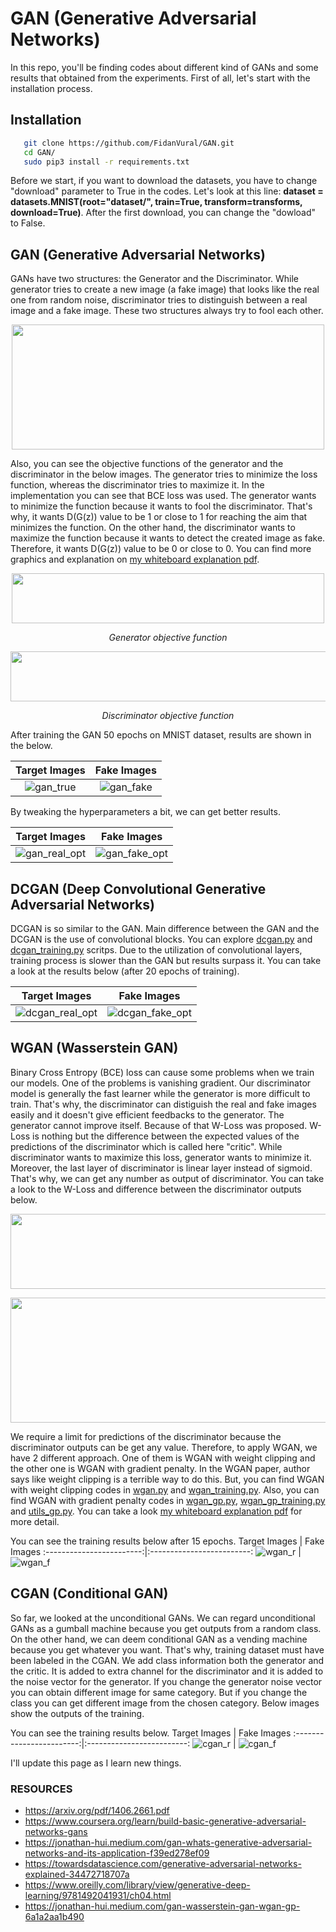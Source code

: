 # GAN (Generative Adversarial Networks)
In this repo, you'll be finding codes about different kind of GANs and some results that obtained from the experiments. 
First of all, let's start with the installation process.

## Installation 

```bash
   git clone https://github.com/FidanVural/GAN.git
   cd GAN/ 
   sudo pip3 install -r requirements.txt
```
 
Before we start, if you want to download the datasets, you have to change "download" parameter to True in the codes. Let's look at this line: **dataset = datasets.MNIST(root="dataset/", train=True, transform=transforms, download=True)**. After the first download, you can change the "dowload" to False. 

## GAN (Generative Adversarial Networks)  

GANs have two structures: the Generator and the Discriminator. While generator tries to create a new image (a fake image) that looks like the real one from random noise, discriminator tries to distinguish between a real image and a fake image. These two structures always try to fool each other.
<p align="center">
  <img width="500" height="200" src="https://github.com/FidanVural/GAN/assets/56233156/6d009b53-a327-495f-8bb8-ada95a370b0d">
</p> 

Also, you can see the objective functions of the generator and the discriminator in the below images. The generator tries to minimize the loss function, whereas the discriminator tries to maximize it. In the implementation you can see that BCE loss was used. The generator wants to minimize the function because it wants to fool the discriminator. That's why, it wants D(G(z)) value to be 1 or close to 1 for reaching the aim that minimizes the function. On the other hand, the discriminator wants to maximize the function because it wants to detect the created image as fake. Therefore, it wants D(G(z)) value to be 0 or close to 0. You can find more graphics and explanation on [my whiteboard explanation pdf](https://drive.google.com/drive/folders/1EIEWs1vZnrzZOywFz4OM91QTLSuoySqh?usp=sharing).

<p align="center">   
  <img width="500" height="80" src="https://github.com/FidanVural/GAN/assets/56233156/93a1faaf-dff4-444f-af2d-57c7cc1f8fcf">
</p>  
<p align="center"> 
    <em>Generator objective function</em> 
</p>  

<p align="center"> 
  <img width="700" height="80" src="https://github.com/FidanVural/GAN/assets/56233156/bfbbdaa8-9326-46ad-b471-9b143c27c0be">
</p>
<p align="center"> 
    <em>Discriminator objective function</em>
</p>

After training the GAN 50 epochs on MNIST dataset, results are shown in the below. 

Target Images             |  Fake Images
:------------------------:|:-------------------------:
![gan_true](https://github.com/FidanVural/GAN/assets/56233156/15d43c02-95ea-4c68-98c7-ca212cf3e7b8) | ![gan_fake](https://github.com/FidanVural/GAN/assets/56233156/c792a816-10f2-4384-88a7-a72007c6ca47)   

By tweaking the hyperparameters a bit, we can get better results.


Target Images             |  Fake Images
:------------------------:|:-------------------------:
![gan_real_opt](https://github.com/FidanVural/GAN/assets/56233156/ebb9816a-e815-4ba8-a419-7263d69e5fbd) | ![gan_fake_opt](https://github.com/FidanVural/GAN/assets/56233156/148ca590-4795-494b-93ec-a925deee9989)


## DCGAN (Deep Convolutional Generative Adversarial Networks)
DCGAN is so similar to the GAN. Main difference between the GAN and the DCGAN is the use of convolutional blocks. You can explore [dcgan.py](https://github.com/FidanVural/GAN/blob/master/dcgan.py) and [dcgan_training.py](https://github.com/FidanVural/GAN/blob/master/dcgan_training.py) scritps. Due to the utilization of convolutional layers, training process is slower than the GAN but results surpass it. You can take a look at the results below (after 20 epochs of training). 

Target Images             |  Fake Images
:------------------------:|:-------------------------:
![dcgan_real_opt](https://github.com/FidanVural/GAN/assets/56233156/67b76a97-fc6e-497d-8b57-4fa245dd30e1) | ![dcgan_fake_opt](https://github.com/FidanVural/GAN/assets/56233156/b3fcd651-cc1c-4c3c-b3cb-574d4f3def5a)


## WGAN (Wasserstein GAN)

Binary Cross Entropy (BCE) loss can cause some problems when we train our models. One of the problems is vanishing gradient. Our discriminator model is generally the fast learner while the generator is more difficult to train. That's why, the discriminator can distiguish the real and fake images easily and it doesn't give efficient feedbacks to the generator. The generator cannot improve itself. Because of that W-Loss was proposed. W-Loss is nothing but the difference between the expected values of the predictions of the discriminator which is called here "critic". While discriminator wants to maximize this loss, generator wants to minimize it. Moreover, the last layer of discriminator is linear layer instead of sigmoid. That's why, we can get any number as output of discriminator.  You can take a look to the W-Loss and difference between the discriminator outputs below. 


<p align="center"> 
  <img width="550" height="120" src="https://github.com/FidanVural/GAN/assets/56233156/8e7a8cde-9032-4766-87fc-cd38d28bd7f9">
</p>
<p align="center"> 
  <img width="580" height="200" src="https://github.com/FidanVural/GAN/assets/56233156/b5716dd4-f94c-4f48-9433-171fabe0f927">
</p>  

We require a limit for predictions of the discriminator because the discriminator outputs can be get any value. Therefore, to apply WGAN, we have 2 different approach. One of them is WGAN with weight clipping and the other one is WGAN with gradient penalty. In the WGAN paper, author says like weight clipping is a terrible way to do this. But, you can find WGAN with weight clipping codes in [wgan.py](https://github.com/FidanVural/GAN/blob/master/wgan.py) and [wgan_training.py](https://github.com/FidanVural/GAN/blob/master/wgan_training.py). Also, you can find WGAN with gradient penalty codes in [wgan_gp.py](https://github.com/FidanVural/GAN/blob/master/wgan_gp.py), [wgan_gp_training.py](https://github.com/FidanVural/GAN/blob/master/wgan_gp_training.py) and [utils_gp.py](https://github.com/FidanVural/GAN/blob/master/utils_gp.py). You can take a look [my whiteboard explanation pdf](https://drive.google.com/drive/folders/1EIEWs1vZnrzZOywFz4OM91QTLSuoySqh?usp=sharing) for more detail.

You can see the training results below after 15 epochs.
Target Images             |  Fake Images
:------------------------:|:-------------------------:
![wgan_r](https://github.com/FidanVural/GAN/assets/56233156/c0404e64-6587-41e9-acbf-de61dd1f5bc5) | ![wgan_f](https://github.com/FidanVural/GAN/assets/56233156/4614fe40-61da-4265-aabd-c4a8d3b4286e)


## CGAN (Conditional GAN)
So far, we looked at the unconditional GANs. We can regard unconditional GANs as a gumball machine because you get outputs from a random class. On the other hand, we can deem conditional GAN as a vending machine because you get whatever you want. That's why, training dataset must have been labeled in the CGAN. We add class information both the generator and the critic. It is added to extra channel for the discriminator and it is added to the noise vector for the generator. If you change the generator noise vector you can obtain different image for same category. But if you change the class you can get different image from the chosen category.
Below images show the outputs of the training.

You can see the training results below.
Target Images             |  Fake Images
:------------------------:|:-------------------------:
![cgan_r](https://github.com/FidanVural/GAN/assets/56233156/2a33d5a1-a453-4db5-b4b9-1c91a51df717) | ![cgan_f](https://github.com/FidanVural/GAN/assets/56233156/921cde47-c998-4552-a1d4-a78d95306627)

I'll update this page as I learn new things.

### RESOURCES

- https://arxiv.org/pdf/1406.2661.pdf
- https://www.coursera.org/learn/build-basic-generative-adversarial-networks-gans
- https://jonathan-hui.medium.com/gan-whats-generative-adversarial-networks-and-its-application-f39ed278ef09
- https://towardsdatascience.com/generative-adversarial-networks-explained-34472718707a
- https://www.oreilly.com/library/view/generative-deep-learning/9781492041931/ch04.html
- https://jonathan-hui.medium.com/gan-wasserstein-gan-wgan-gp-6a1a2aa1b490
